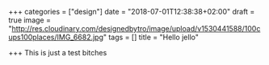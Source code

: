 +++
categories = ["design"]
date = "2018-07-01T12:38:38+02:00"
draft = true
image = "http://res.cloudinary.com/designedbytro/image/upload/v1530441588/100cups100places/IMG_6682.jpg"
tags = []
title = "Hello jello"

+++
This is just a test bitches
